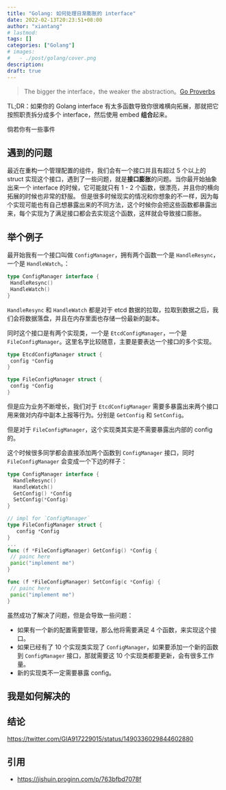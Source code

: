```yaml
---
title: "Golang: 如何处理日渐膨胀的 interface"
date: 2022-02-13T20:23:51+08:00
author: "xiantang"
# lastmod: 
tags: []
categories: ["Golang"]
# images:
#   - ./post/golang/cover.png
description:
draft: true
---
```



<!-- 
* 总是会先写一句话，同步背景和上下文
* 评论式写作引用一些大牛说的话
* 多一些有趣的跳转链接
* 在文章末尾推荐一些有趣的链接
* 先写提纲，再写内容 -->

> The bigger the interface，the weaker the abstraction。[Go Proverbs](https://www.youtube.com/watch?v=PAAkCSZUG1c&t=317s)

TL;DR：如果你的 Golang interface 有太多函数导致你很难横向拓展，那就把它按照职责拆分成多个 interface，然后使用 embed **组合**起来。

倘若你有一些事件

## 遇到的问题

最近在重构一个管理配置的组件，我们会有一个接口并且有超过 5 个以上的 struct 实现这个接口，遇到了一些问题，就是**接口膨胀**的问题。当你最开始抽象出来一个 interface 的时候，它可能就只有 1 - 2 个函数，很漂亮，并且你的横向拓展的时候也非常的舒服。
但是很多时候现实的情况和你想象的不一样，因为每个实现可能也有自己想暴露出来的不同方法，这个时候你会把这些函数都暴露出来，每个实现为了满足接口都会去实现这个函数，这样就会导致接口膨胀。

## 举个例子

最开始我有一个接口叫做 `ConfigManager`，拥有两个函数一个是 `HandleResync`，一个是 `HandleWatch`。：

```Go
type ConfigManager interface {
 HandleResync()
 HandleWatch()
}
```

`HandleResync` 和 `HandleWatch` 都是对于 etcd 数据的拉取，拉取到数据之后，我们会将数据落盘，并且在内存里面也存储一份最新的副本。

同时这个接口是有两个实现类，一个是 `EtcdConfigManager`，一个是 `FileConfigManager`。这里名字比较随意，主要是要表达一个接口的多个实现。

```Go
type EtcdConfigManager struct {
 config *Config
}

type FileConfigManager struct {
 config *Config
}

```

但是应为业务不断增长，我们对于 `EtcdConfigManager` 需要多暴露出来两个接口用来做对内存中副本上报等行为。分别是 `GetConfig` 和 `SetConfig`。

但是对于 `FileConfigManager`，这个实现类其实是不需要暴露出内部的 config 的。

这个时候很多同学都会直接添加两个函数到 `ConfigManager` 接口，同时 `FileConfigManager` 会变成一个下边的样子：

```Go
type ConfigManager interface {
  HandleResync()
  HandleWatch()
  GetConfig() *Config
  SetConfig(*Config)
}

// impl for `ConfigManager`
type FileConfigManager struct {
   config *Config
}
...
func (f *FileConfigManager) GetConfig() *Config {
 // painc here
 panic("implement me")
}

func (f *FileConfigManager) SetConfig(c *Config) {
 // painc here
 panic("implement me")
}
```

虽然成功了解决了问题，但是会导致一些问题：

* 如果有一个新的配置需要管理，那么他将需要满足 4 个函数，来实现这个接口。
* 如果已经有了 10 个实现类实现了 `ConfigManager`，如果要添加一个新的函数到 `ConfigManager` 接口，那就需要这 10 个实现类都要更新，会有很多工作量。
* 新的实现类不一定需要暴露 config。

## 我是如何解决的


## 结论

https://twitter.com/GIA917229015/status/1490336029844602880 

## 引用
* https://jishuin.proginn.com/p/763bfbd7078f